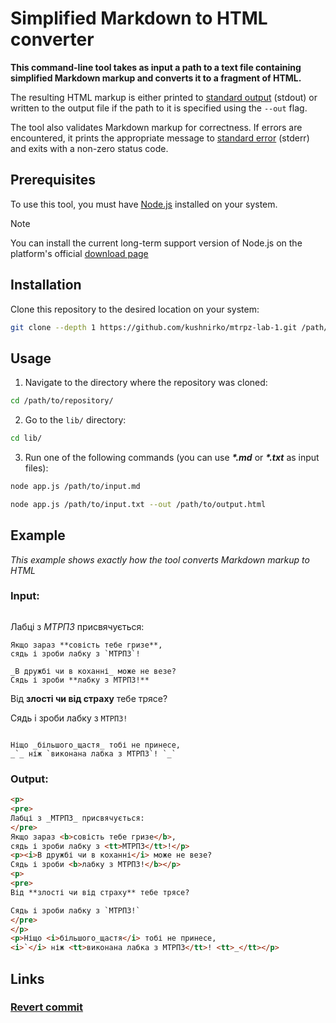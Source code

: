 # Simplified Markdown to HTML converter

**This command-line tool takes as input a path to a text file containing simplified Markdown markup and converts it to a fragment of HTML.**

The resulting HTML markup is either printed to [standard output](https://en.wikipedia.org/wiki/Standard_streams) (stdout) or written to the output file if the path to it is specified using the `--out` flag.

The tool also validates Markdown markup for correctness. If errors are encountered, it prints the appropriate message to [standard error](https://en.wikipedia.org/wiki/Standard_streams) (stderr) and exits with a non-zero status code.

## Prerequisites

To use this tool, you must have [Node.js](https://nodejs.org/en) installed on your system.

> [!NOTE] 
> You can install the current long-term support version of Node.js on the platform's official [download page](https://nodejs.org/en/download)

## Installation

Clone this repository to the desired location on your system:
```bash
git clone --depth 1 https://github.com/kushnirko/mtrpz-lab-1.git /path/to/desired/location/ 
```

## Usage

1. Navigate to the directory where the repository was cloned:
```bash
cd /path/to/repository/
```

2. Go to the `lib/` directory:
```bash
cd lib/
```

3. Run one of the following commands (you can use **_*.md_** or **_*.txt_** as input files):
```bash
node app.js /path/to/input.md
```
```bash
node app.js /path/to/input.txt --out /path/to/output.html
```

## Example

_This example shows exactly how the tool converts Markdown markup to HTML_

### Input:

```md
```
Лабці з _МТРПЗ_ присвячується:
```
Якщо зараз **совість тебе гризе**,
сядь і зроби лабку з `МТРПЗ`!

_В дружбі чи в коханні_ може не везе?
Сядь і зроби **лабку з МТРПЗ!**

```
Від **злості чи від страху** тебе трясе?

Сядь і зроби лабку з `МТРПЗ!`
```

Ніщо _більшого_щастя_ тобі не принесе,
_`_ ніж `виконана лабка з МТРПЗ`! `_`
```

### Output:

```html
<p>
<pre>
Лабці з _МТРПЗ_ присвячується:
</pre>
Якщо зараз <b>совість тебе гризе</b>,
сядь і зроби лабку з <tt>МТРПЗ</tt>!</p>
<p><i>В дружбі чи в коханні</i> може не везе?
Сядь і зроби <b>лабку з МТРПЗ!</b></p>
<p>
<pre>
Від **злості чи від страху** тебе трясе?

Сядь і зроби лабку з `МТРПЗ!`
</pre>
</p>
<p>Ніщо <i>більшого_щастя</i> тобі не принесе,
<i>`</i> ніж <tt>виконана лабка з МТРПЗ</tt>! <tt>_</tt></p>
```

## Links

### [Revert commit](https://github.com/kushnirko/mtrpz-lab-1/commit/5a9332f863f6fbc53a02b869185d9409dee94b7c)
